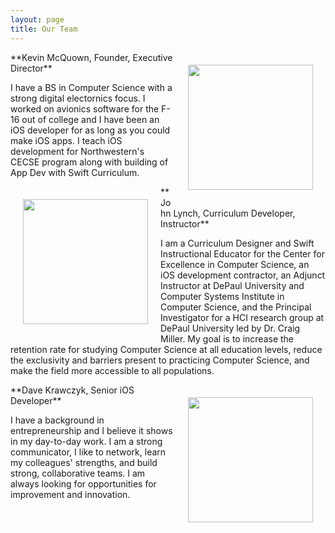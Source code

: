 ```yaml
---
layout: page
title: Our Team
---
```


<img style="float: right; padding: 20px; width: 200px" src="../assets/img/Kevin.jpg">
**Kevin McQuown, Founder, Executive Director**

I have a BS in Computer Science with a strong digital electornics focus.  I worked on avionics software for the F-16 out of college and I have been an iOS developer for as long as you could make iOS apps. I teach iOS development for Northwestern's CECSE program along with building of App Dev with Swift Curriculum.

<img style="float: left; padding: 20px; width: 200px" src="../assets/img/LynchProfile.png">
**John Lynch, Curriculum Developer, Instructor**

I am a Curriculum Designer and Swift Instructional Educator for the Center for Excellence in Computer Science, an iOS development contractor, an Adjunct Instructor at DePaul University and Computer Systems Institute in Computer Science, and the Principal Investigator for a HCI research group at DePaul University led by Dr. Craig Miller. My goal is to increase the retention rate for studying Computer Science at all education levels, reduce the exclusivity and barriers present to practicing Computer Science, and make the field more accessible to all populations.

<img style="float: right; padding: 20px; width: 200px" src="../assets/img/dave2.png">
**Dave Krawczyk, Senior iOS Developer**

I have a background in entrepreneurship and I believe it shows in my day-to-day work. I am a strong communicator, I like to network, learn my colleagues' strengths, and build strong, collaborative teams. I am always looking for opportunities for improvement and innovation.
